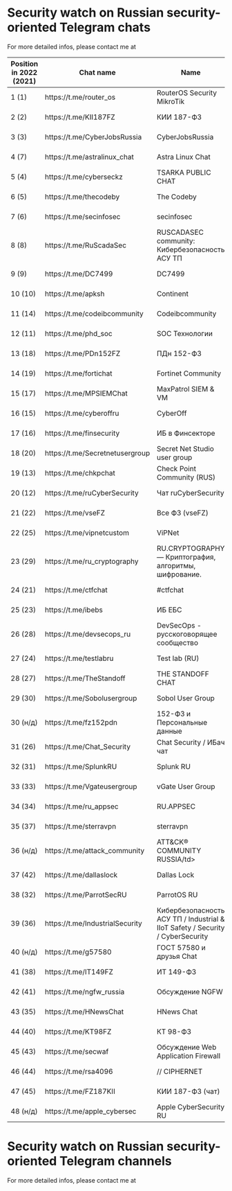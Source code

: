 # Security watch on Russian security-oriented Telegram chats

For more detailed infos, please contact me at 


<table>
  <thead>
    <tr>
      <th>Position in 2022 (2021)</th>
            <th>Chat name</th>
      <th>Name</th>
      <th>Subscribers (Yearly dynamic)</th>
    </tr>
    </thead>
  <tr><td>1 (1)</td><td>https://t.me/router_os</td><td>RouterOS Security MikroTik</td><td>6 966 (-12%)</td></tr>
  <tr><td>2 (2)</td><td>https://t.me/KII187FZ</td><td>КИИ 187-ФЗ</td><td>4 434 (+16%)</td></tr>
  <tr><td>3 (3)</td><td>https://t.me/CyberJobsRussia</td><td>CyberJobsRussia</td><td>4 167 (+53%)</td></tr>
  <tr><td>4 (7)</td><td>https://t.me/astralinux_chat</td><td>Astra Linux Chat</td><td>3 896 (+63%)</td></tr>
  <tr><td>5 (4)</td><td>https://t.me/cyberseckz</td><td>TSARKA PUBLIC CHAT</td><td>2 971 (+13%)</td></tr>
  <tr><td>6 (5)</td><td>https://t.me/thecodeby</td><td>The Codeby</td><td>2 971 (+13%)</td></tr>
  <tr><td>7 (6)</td><td>https://t.me/secinfosec</td><td>secinfosec</td><td>2 971 (+13%)</td></tr>
  <tr><td>8 (8)</td><td>https://t.me/RuScadaSec</td><td>RUSCADASEC community: Кибербезопасность АСУ ТП</td><td>2 971 (+13%)</td></tr>
  <tr><td>9 (9)</td><td>https://t.me/DC7499</td><td>DC7499</td><td>2 971 (+13%)</td></tr>
  <tr><td>10 (10)</td><td>https://t.me/apksh</td><td>Continent</td><td>2 971 (+13%)</td></tr>
  <tr><td>11 (14)</td><td>https://t.me/codeibcommunity</td><td>Codeibcommunity</td><td>2 971 (+13%)</td></tr>
  <tr><td>12 (11)</td><td>https://t.me/phd_soc</td><td>SOС Технологии</td><td>2 971 (+13%)</td></tr>
  <tr><td>13 (18)</td><td>https://t.me/PDn152FZ</td><td>ПДн 152-ФЗ</td><td>2 971 (+13%)</td></tr>
  <tr><td>14 (19)</td><td>https://t.me/fortichat</td><td>Fortinet Community</td><td>6 966 (-12%)</td></tr>
  <tr><td>15 (17)</td><td>https://t.me/MPSIEMChat</td><td>MaxPatrol SIEM & VM</td><td>4 434 (+16%)</td></tr>
  <tr><td>16 (15)</td><td>https://t.me/cyberoffru</td><td>CyberOff</td><td>4 167 (+53%)</td></tr>
  <tr><td>17 (16)</td><td>https://t.me/finsecurity</td><td>ИБ в Финсекторе</td><td>3 896 (+63%)</td></tr>
  <tr><td>18 (20)</td><td>https://t.me/Secretnetusergroup</td><td>Secret Net Studio user group</td><td>2 971 (+13%)</td></tr>
  <tr><td>19 (13)</td><td>https://t.me/chkpchat</td><td>Check Point Community (RUS)</td><td>2 971 (+13%)</td></tr>
  <tr><td>20 (12)</td><td>https://t.me/ruCyberSecurity</td><td>Чат ruCyberSecurity</td><td>2 971 (+13%)</td></tr>
  <tr><td>21 (22)</td><td>https://t.me/vseFZ</td><td>Все ФЗ (vseFZ)</td><td>2 971 (+13%)</td></tr>
  <tr><td>22 (25)</td><td>https://t.me/vipnetcustom</td><td>ViPNet</td><td>2 971 (+13%)</td></tr>
  <tr><td>23 (29)</td><td>https://t.me/ru_cryptography</td><td>RU.CRYPTOGRAPHY — Криптография, алгоритмы, шифрование.</td><td>2 971 (+13%)</td></tr>
  <tr><td>24 (21)</td><td>https://t.me/ctfchat</td><td>#ctfchat</td><td>2 971 (+13%)</td></tr>
  <tr><td>25 (23)</td><td>https://t.me/ibebs</td><td>ИБ ЕБС</td><td>2 971 (+13%)</td></tr>
  <tr><td>26 (28)</td><td>https://t.me/devsecops_ru</td><td>DevSecOps - русскоговорящее сообщество</td><td>2 971 (+13%)</td></tr>
  <tr><td>27 (24)</td><td>https://t.me/testlabru</td><td>Test lab (RU)</td><td>6 966 (-12%)</td></tr>
  <tr><td>28 (27)</td><td>https://t.me/TheStandoff</td><td>THE STANDOFF CHAT</td><td>4 434 (+16%)</td></tr>
  <tr><td>29 (30)</td><td>https://t.me/Sobolusergroup</td><td>Sobol User Group</td><td>4 167 (+53%)</td></tr>
  <tr><td>30 (н/д)</td><td>https://t.me/fz152pdn</td><td>152-ФЗ и Персональные данные</td><td>3 896 (+63%)</td></tr>
  <tr><td>31 (26)</td><td>https://t.me/Chat_Security</td><td>Chat Security / ИБач чат</td><td>2 971 (+13%)</td></tr>
  <tr><td>32 (31)</td><td>https://t.me/SplunkRU</td><td>Splunk RU</td><td>2 971 (+13%)</td></tr>
  <tr><td>33 (33)</td><td>https://t.me/Vgateusergroup</td><td>vGate User Group</td><td>2 971 (+13%)</td></tr>
  <tr><td>34 (34)</td><td>https://t.me/ru_appsec</td><td>RU.APPSEC</td><td>2 971 (+13%)</td></tr>
  <tr><td>35 (37)</td><td>https://t.me/sterravpn</td><td>sterravpn</td><td>2 971 (+13%)</td></tr>
  <tr><td>36 (н/д)</td><td>https://t.me/attack_community</td><td>ATT&CK® COMMUNITY RUSSIA/td><td>2 971 (+13%)</td></tr>
  <tr><td>37 (42)</td><td>https://t.me/dallaslock</td><td>Dallas Lock</td><td>2 971 (+13%)</td></tr>
  <tr><td>38 (32)</td><td>https://t.me/ParrotSecRU</td><td>ParrotOS RU</td><td>2 971 (+13%)</td></tr>
  <tr><td>39 (36)</td><td>https://t.me/IndustrialSecurity</td><td>Кибербезопасность АСУ ТП / Industrial & IIoT Safety / Security / CyberSecurity</td><td>2 971 (+13%)</td></tr>
  <tr><td>40 (н/д)</td><td>https://t.me/g57580</td><td>ГОСТ 57580 и друзья Chat</td><td>6 966 (-12%)</td></tr>
  <tr><td>41 (38)</td><td>https://t.me/IT149FZ</td><td>ИТ 149-ФЗ</td><td>4 434 (+16%)</td></tr>
  <tr><td>42 (41)</td><td>https://t.me/ngfw_russia</td><td>Обсуждение NGFW</td><td>4 167 (+53%)</td></tr>
  <tr><td>43 (35)</td><td>https://t.me/HNewsChat</td><td>HNews Chat</td><td>3 896 (+63%)</td></tr>
  <tr><td>44 (40)</td><td>https://t.me/KT98FZ</td><td>КТ 98-ФЗ</td><td>2 971 (+13%)</td></tr>
  <tr><td>45 (43)</td><td>https://t.me/secwaf</td><td>Обсуждение Web Application Firewall</td><td>2 971 (+13%)</td></tr>
  <tr><td>46 (44)</td><td>https://t.me/rsa4096</td><td>// CIPHERNET</td><td>2 971 (+13%)</td></tr>
  <tr><td>47 (45)</td><td>https://t.me/FZ187KII</td><td>КИИ 187-ФЗ (чат)</td><td>2 971 (+13%)</td></tr>
  <tr><td>48 (н/д)</td><td>https://t.me/apple_cybersec</td><td>Apple CyberSecurity RU</td><td>2 971 (+13%)</td></tr>



  
                


  </table>

# Security watch on Russian security-oriented Telegram channels

For more detailed infos, please contact me at 
